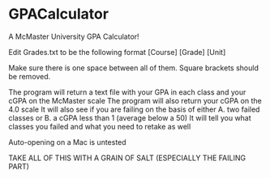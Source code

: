# GPACalculator
A McMaster University GPA Calculator!

Edit Grades.txt to be the following format
[Course] [Grade] [Unit]

Make sure there is one space between all of them.  Square brackets should be removed.

The program will return a text file with your GPA in each class and your cGPA on the McMaster scale
The program will also return your cGPA on the 4.0 scale
It will also see if you are failing on the basis of either A. two failed classes or B. a cGPA less than 1 (average below a 50)
It will tell you what classes you failed and what you need to retake as well

Auto-opening on a Mac is untested

TAKE ALL OF THIS WITH A GRAIN OF SALT (ESPECIALLY THE FAILING PART)
